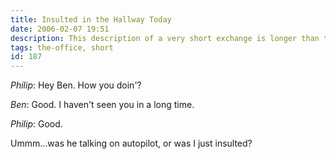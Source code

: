 ```yaml
---
title: Insulted in the Hallway Today
date: 2006-02-07 19:51
description: This description of a very short exchange is longer than the actual post.
tags: the-office, short
id: 187
---
```

_Philip_:  Hey Ben.  How you doin'?

_Ben_:  Good.  I haven't seen you in a long time.

_Philip_:  Good.

Ummm...was he talking on autopilot, or was I just insulted?
